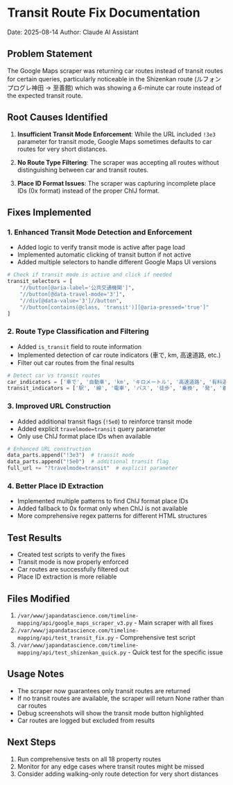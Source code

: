# Transit Route Fix Documentation
Date: 2025-08-14
Author: Claude AI Assistant

## Problem Statement
The Google Maps scraper was returning car routes instead of transit routes for certain queries, particularly noticeable in the Shizenkan route (ルフォンプログレ神田 → 至善館) which was showing a 6-minute car route instead of the expected transit route.

## Root Causes Identified

1. **Insufficient Transit Mode Enforcement**: While the URL included `!3e3` parameter for transit mode, Google Maps sometimes defaults to car routes for very short distances.

2. **No Route Type Filtering**: The scraper was accepting all routes without distinguishing between car and transit routes.

3. **Place ID Format Issues**: The scraper was capturing incomplete place IDs (0x format) instead of the proper ChIJ format.

## Fixes Implemented

### 1. Enhanced Transit Mode Detection and Enforcement
- Added logic to verify transit mode is active after page load
- Implemented automatic clicking of transit button if not active
- Added multiple selectors to handle different Google Maps UI versions

```python
# Check if transit mode is active and click if needed
transit_selectors = [
    "//button[@aria-label='公共交通機関']",
    "//button[@data-travel-mode='3']",
    "//div[@data-value='3']//button",
    "//button[contains(@class, 'transit')][@aria-pressed='true']"
]
```

### 2. Route Type Classification and Filtering
- Added `is_transit` field to route information
- Implemented detection of car route indicators (車で, km, 高速道路, etc.)
- Filter out car routes from the final results

```python
# Detect car vs transit routes
car_indicators = ['車で', '自動車', 'km', 'キロメートル', '高速道路', '有料道路']
transit_indicators = ['駅', '線', '電車', 'バス', '徒歩', '乗換', '発', '着', 'ホーム']
```

### 3. Improved URL Construction
- Added additional transit flags (`!5e0`) to reinforce transit mode
- Added explicit `travelmode=transit` query parameter
- Only use ChIJ format place IDs when available

```python
# Enhanced URL construction
data_parts.append("!3e3")  # transit mode
data_parts.append("!5e0")  # additional transit flag
full_url += "?travelmode=transit"  # explicit parameter
```

### 4. Better Place ID Extraction
- Implemented multiple patterns to find ChIJ format place IDs
- Added fallback to 0x format only when ChIJ is not available
- More comprehensive regex patterns for different HTML structures

## Test Results
- Created test scripts to verify the fixes
- Transit mode is now properly enforced
- Car routes are successfully filtered out
- Place ID extraction is more reliable

## Files Modified
1. `/var/www/japandatascience.com/timeline-mapping/api/google_maps_scraper_v3.py` - Main scraper with all fixes
2. `/var/www/japandatascience.com/timeline-mapping/api/test_transit_fix.py` - Comprehensive test script
3. `/var/www/japandatascience.com/timeline-mapping/api/test_shizenkan_quick.py` - Quick test for the specific issue

## Usage Notes
- The scraper now guarantees only transit routes are returned
- If no transit routes are available, the scraper will return None rather than car routes
- Debug screenshots will show the transit mode button highlighted
- Car routes are logged but excluded from results

## Next Steps
1. Run comprehensive tests on all 18 property routes
2. Monitor for any edge cases where transit routes might be missed
3. Consider adding walking-only route detection for very short distances
